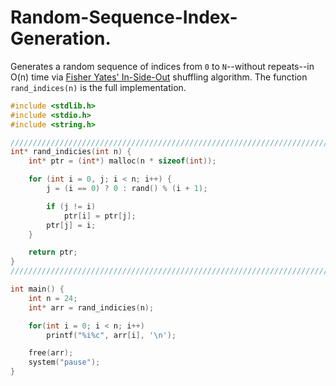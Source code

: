 # Random-Sequence-Index-Generation.
Generates a random sequence of indices from `0` to `N`--without repeats--in O(n) time via [Fisher Yates' In-Side-Out](https://en.wikipedia.org/wiki/Fisher%E2%80%93Yates_shuffle#The_.22inside-out.22_algorithm) shuffling algorithm. The function `rand_indices(n)` is the full implementation.

```C
#include <stdlib.h>
#include <stdio.h>
#include <string.h>

//////////////////////////////////////////////////////////////////////////
int* rand_indicies(int n) {
    int* ptr = (int*) malloc(n * sizeof(int));

    for (int i = 0, j; i < n; i++) {
        j = (i == 0) ? 0 : rand() % (i + 1);

        if (j != i)
            ptr[i] = ptr[j];
        ptr[j] = i;
    }

    return ptr;
}
//////////////////////////////////////////////////////////////////////////

int main() {
    int n = 24;
    int* arr = rand_indicies(n);

    for(int i = 0; i < n; i++)
        printf("%i%c", arr[i], '\n');

    free(arr);
    system("pause");
}
```
